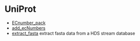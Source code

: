 # UniProt



+ [ECnumber_pack](UniProt/ECnumber_pack.1) 
+ [add_ecNumbers](UniProt/add_ecNumbers.1) 
+ [extract_fasta](UniProt/extract_fasta.1) extract fasta data from a HDS stream database
